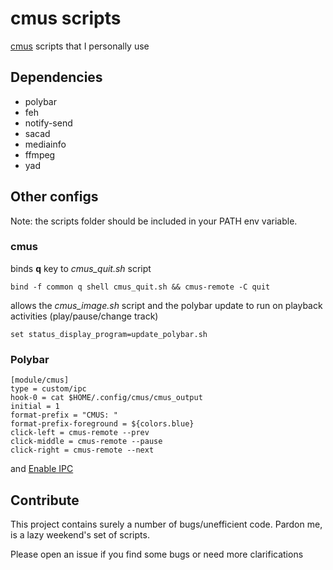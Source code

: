# cmus scripts
[cmus](https://cmus.github.io/) scripts that I personally use

## Dependencies

- polybar
- feh
- notify-send
- sacad
- mediainfo
- ffmpeg
- yad


## Other configs

Note: the scripts folder should be included in your PATH env variable.

### cmus
binds **q** key to *cmus_quit.sh* script
```
bind -f common q shell cmus_quit.sh && cmus-remote -C quit
```
allows the *cmus_image.sh* script and the polybar update to run on playback activities (play/pause/change track)
```
set status_display_program=update_polybar.sh
```

### Polybar
```
[module/cmus]
type = custom/ipc
hook-0 = cat $HOME/.config/cmus/cmus_output
initial = 1
format-prefix = "CMUS: "
format-prefix-foreground = ${colors.blue}
click-left = cmus-remote --prev
click-middle = cmus-remote --pause
click-right = cmus-remote --next
```

and [Enable IPC](https://github.com/polybar/polybar/wiki/Module:-ipc)

## Contribute

This project contains surely a number of bugs/unefficient code. Pardon me, is a lazy weekend's set of scripts.

Please open an issue if you find some bugs or need more clarifications
